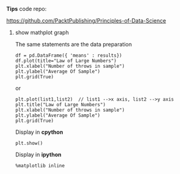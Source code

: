 **Tips**
code repo: 

https://github.com/PacktPublishing/Principles-of-Data-Science
1. show mathplot graph 

   The same statements are the data preparation
    ```
    df = pd.DataFrame({ 'means' : results})
    df.plot(title="Law of Large Numbers")
    plt.xlabel("Number of throws in sample")
    plt.ylabel("Average Of Sample")
    plt.grid(True)
    ```  
    or
    ```
    plt.plot(list1,list2)  // list1 -->x axis, list2 -->y axis
    plt.title("Law of Large Numbers")
    plt.xlabel("Number of throws in sample")
    plt.ylabel("Average Of Sample")
    plt.grid(True)
    ```
   Display in **cpython** 
    ```
    plt.show()
    ```
   Display in **ipython**
    ```
    %matplotlib inline
    ```